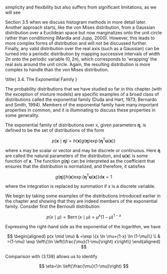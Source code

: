 simplicity and flexibility but also suffers from significant limitations, as we will see

Section 3.5 when we discuss histogram methods in more detail later. Another approach starts, like the von Mises distribution, from a Gaussian distribution over a Euclidean space but now marginalizes onto the unit circle rather than conditioning (Mardia and Jupp, 2000). However, this leads to more complex forms of distribution and will not be discussed further. Finally, any valid distribution over the real axis (such as a Gaussian) can be turned into a periodic distribution by mapping successive intervals of width $2 \pi$ onto the periodic variable $(0,2 \pi)$, which corresponds to 'wrapping' the real axis around the unit circle. Again, the resulting distribution is more complex to handle than the von Mises distribution.

\title{
3.4. The Exponential Family
}

The probability distributions that we have studied so far in this chapter (with the exception of mixture models) are specific examples of a broad class of distributions called the exponential family (Duda and Hart, 1973; Bernardo and Smith, 1994). Members of the exponential family have many important properties in common, and it is illuminating to discuss these properties in some generality.

The exponential family of distributions over $\mathrm{x}$, given parameters $\boldsymbol{\eta}$, is defined to be the set of distributions of the form

$$
p(\mathbf{x} \mid \boldsymbol{\eta})=h(\mathbf{x}) g(\boldsymbol{\eta}) \exp \left\{\boldsymbol{\eta}^{\mathrm{T}} \mathbf{u}(\mathbf{x})\right\}
$$

where $\mathrm{x}$ may be scalar or vector and may be discrete or continuous. Here $\boldsymbol{\eta}$ are called the natural parameters of the distribution, and $\mathbf{u}(\mathbf{x})$ is some function of $\mathbf{x}$. The function $g(\boldsymbol{\eta})$ can be interpreted as the coefficient that ensures that the distribution is normalized, and therefore, it satisfies

$$
g(\boldsymbol{\eta}) \int h(\mathbf{x}) \exp \left\{\boldsymbol{\eta}^{\mathrm{T}} \mathbf{u}(\mathbf{x})\right\} \mathrm{d} \mathbf{x}=1
$$

where the integration is replaced by summation if $\mathrm{x}$ is a discrete variable.

We begin by taking some examples of the distributions introduced earlier in the chapter and showing that they are indeed members of the exponential family. Consider first the Bernoulli distribution:

$$
p(x \mid \mu)=\operatorname{Bern}(x \mid \mu)=\mu^{x}(1-\mu)^{1-x}
$$

Expressing the right-hand side as the exponential of the logarithm, we have

$$
\begin{aligned}
p(x \mid \mu) & =\exp \{x \ln \mu+(1-x) \ln (1-\mu)\} \\
& =(1-\mu) \exp \left\{\ln \left(\frac{\mu}{1-\mu}\right) x\right\}
\end{aligned}
$$

Comparison with (3.138) allows us to identify

$$
\eta=\ln \left(\frac{\mu}{1-\mu}\right)
$$